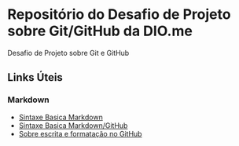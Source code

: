 # Repositório do Desafio de Projeto sobre Git/GitHub da DIO.me
Desafio de Projeto sobre Git e GitHub

## Links Úteis

### Markdown
* [Sintaxe Basica Markdown](https://www.markdownguide.org/basic-syntax/)
* [Sintaxe Basica Markdown/GitHub](https://docs.github.com/pt/github/writing-on-github/getting-started-with-writing-and-formatting-on-github/basic-writing-and-formatting-syntax)
* [Sobre escrita e formatação no GitHub](https://docs.github.com/pt/github/writing-on-github/getting-started-with-writing-and-formatting-on-github/about-writing-and-formatting-on-github)

